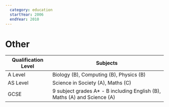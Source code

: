 ```yaml
---
  category: education
  startYear: 2006
  endYear: 2010
---
```


Other
===

| Qualification Level | Subjects                                                                 |
| --------------------| -------------------------------------------------------------------------|
| A Level             | Biology (B), Computing (B), Physics (B)                                  |
| AS Level            | Science in Society (A), Maths (C)                                        |
| GCSE                | 9 subject grades A* - B including English (B), Maths (A) and Science (A) |
